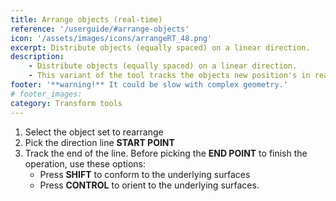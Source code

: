 ```yaml
---
title: Arrange objects (real-time)
reference: '/userguide/#arrange-objects'
icon: '/assets/images/icons/arrangeRT_48.png'
excerpt: Distribute objects (equally spaced) on a linear direction.
description:
    - Distribute objects (equally spaced) on a linear direction.
    - This variant of the tool tracks the objects new position's in real time.
footer: '**warning!** It could be slow with complex geometry.'
# footer_images:
category: Transform tools
---
```


1. Select the object set to rearrange
2. Pick the direction line **START POINT**
3. Track the end of the line. Before picking the **END POINT** to finish the operation, use these options:
    * Press **SHIFT** to conform to the underlying surfaces
    * Press **CONTROL** to orient to the underlying surfaces.
